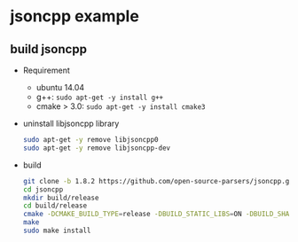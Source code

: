 # jsoncpp example

## build jsoncpp

* Requirement

    * ubuntu 14.04
    * g++: `sudo apt-get -y install g++`
    * cmake > 3.0: `sudo apt-get -y install cmake3`

* uninstall libjsoncpp library

    ``` bash
    sudo apt-get -y remove libjsoncpp0
    sudo apt-get -y remove libjsoncpp-dev
    ```

* build

    ``` bash
    git clone -b 1.8.2 https://github.com/open-source-parsers/jsoncpp.git
    cd jsoncpp
    mkdir build/release
    cd build/release
    cmake -DCMAKE_BUILD_TYPE=release -DBUILD_STATIC_LIBS=ON -DBUILD_SHARED_LIBS=OFF -DARCHIVE_INSTALL_DIR=. -G "Unix Makefiles" ../..
    make
    sudo make install
    ```

